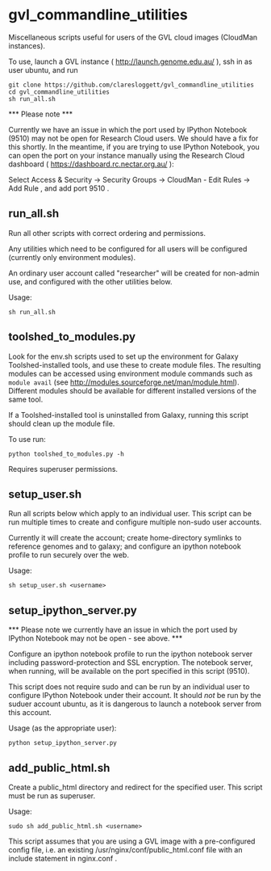 gvl_commandline_utilities
=========================

Miscellaneous scripts useful for users of the GVL cloud images (CloudMan instances).

To use, launch a GVL instance ( http://launch.genome.edu.au/ ), ssh in as user ubuntu, and run

    git clone https://github.com/claresloggett/gvl_commandline_utilities
    cd gvl_commandline_utilities
    sh run_all.sh

*** Please note *** 

Currently we have an issue in which the port used by IPython Notebook (9510) may not be open for Research Cloud users. We should have a fix for this shortly. In the meantime, if you are trying to use IPython Notebook, you can open the port on your instance manually using the Research Cloud dashboard ( https://dashboard.rc.nectar.org.au/ ): 

Select Access & Security -> Security Groups -> CloudMan - Edit Rules -> Add Rule , and add port 9510 .


run_all.sh
----------

Run all other scripts with correct ordering and permissions.

Any utilities which need to be configured for all users will be configured (currently
only environment modules).

An ordinary user account called "researcher" will be created for non-admin use, 
and configured with the other utilities below.

Usage:
    
    sh run_all.sh
    

toolshed_to_modules.py
----------------------

Look for the env.sh scripts used to set up the environment for Galaxy Toolshed-installed 
tools, and use these to create module files. The resulting modules can be accessed 
using environment module commands such as `module avail` (see 
http://modules.sourceforge.net/man/module.html). Different modules should be available for 
different installed versions of the same tool. 

If a Toolshed-installed tool is uninstalled from Galaxy, running this script should
clean up the module file.

To use run:

    python toolshed_to_modules.py -h
    
Requires superuser permissions.

setup_user.sh
-------------

Run all scripts below which apply to an individual user. This script can be run multiple 
times to create and configure multiple non-sudo user accounts. 

Currently it will create the account; create home-directory symlinks to reference genomes 
and to galaxy; and configure an ipython notebook profile to run securely over the web.

Usage:

    sh setup_user.sh <username>

setup_ipython_server.py
-----------------------

*** Please note we currently have an issue in which the port used by IPython Notebook may not be open - see above. ***

Configure an ipython notebook profile to run the ipython notebook server including 
password-protection and SSL encryption. The notebook server, when running, will be
available on the port specified in this script (9510).

This script does not require sudo and can be run by an individual user to configure
IPython Notebook under their account. It should _not_ be run by the suduer account ubuntu, 
as it is dangerous to launch a notebook server from this account.

Usage (as the appropriate user):

    python setup_ipython_server.py
    

add_public_html.sh
------------------

Create a public_html directory and redirect for the specified user. 
This script must be run as superuser.

Usage:

    sudo sh add_public_html.sh <username>

This script assumes that you are using a GVL image with a pre-configured config file,
i.e. an existing /usr/nginx/conf/public_html.conf file with an include statement in
 nginx.conf .

